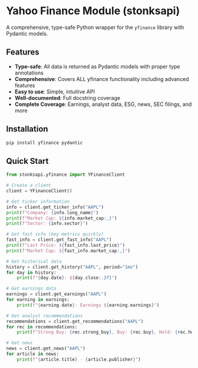 # Yahoo Finance Module (stonksapi)

A comprehensive, type-safe Python wrapper for the `yfinance` library with Pydantic models.


## Features

- **Type-safe**: All data is returned as Pydantic models with proper type annotations
- **Comprehensive**: Covers ALL yfinance functionality including advanced features
- **Easy to use**: Simple, intuitive API
- **Well-documented**: Full docstring coverage
- **Complete Coverage**: Earnings, analyst data, ESG, news, SEC filings, and more

## Installation

```bash
pip install yfinance pydantic
```

## Quick Start

```python
from stonksapi.yfinance import YFinanceClient

# Create a client
client = YFinanceClient()

# Get ticker information
info = client.get_ticker_info("AAPL")
print(f"Company: {info.long_name}")
print(f"Market Cap: ${info.market_cap:,}")
print(f"Sector: {info.sector}")

# Get fast info (key metrics quickly)
fast_info = client.get_fast_info("AAPL")
print(f"Last Price: ${fast_info.last_price}")
print(f"Market Cap: ${fast_info.market_cap:,}")

# Get historical data
history = client.get_history("AAPL", period="1mo")
for day in history:
    print(f"{day.date}: ${day.close:.2f}")

# Get earnings data
earnings = client.get_earnings("AAPL")
for earning in earnings:
    print(f"{earning.date}: Earnings ${earning.earnings}")

# Get analyst recommendations
recommendations = client.get_recommendations("AAPL")
for rec in recommendations:
    print(f"Strong Buy: {rec.strong_buy}, Buy: {rec.buy}, Hold: {rec.hold}")

# Get news
news = client.get_news("AAPL")
for article in news:
    print(f"{article.title} - {article.publisher}")
